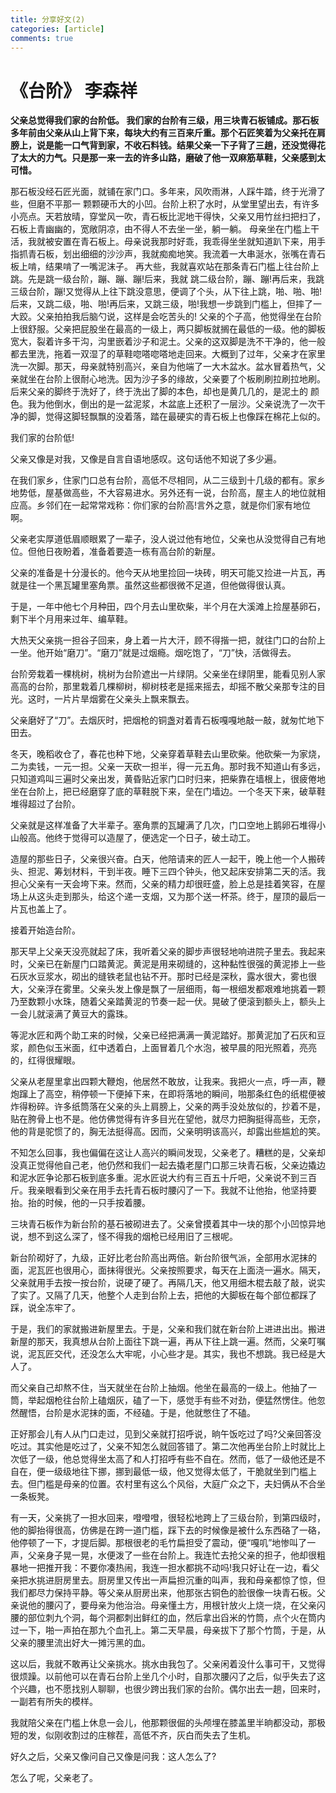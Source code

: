 ```yaml
---
title: 分享好文(2)
categories: [article]
comments: true
---
```



# 《台阶》 李森祥
<p>
<strong>父亲总觉得我们家的台阶低。 我们家的台阶有三级，用三块青石板铺成。那石板多年前由父亲从山上背下来，每块大约有三百来斤重。那个石匠笑着为父亲托在肩膀上，说是能一口气背到家，不收石料钱。结果父亲一下子背了三趟，还没觉得花了太大的力气。只是那一来一去的许多山路，磨破了他一双麻筋草鞋，父亲感到太可惜。</strong>

那石板没经石匠光面，就铺在家门口。多年来，风吹雨淋，人踩牛踏，终于光滑了些，但磨不平那一 颗颗硬币大的小凹。台阶上积了水时，从堂里望出去，有许多小亮点。天若放晴，穿堂风一吹，青石板比泥地干得快，父亲又用竹丝扫把扫了，石板上青幽幽的，宽敞阴凉，由不得人不去坐一坐，躺一躺。 母亲坐在门槛上干活，我就被安置在青石板上。母亲说我那时好乖，我乖得坐坐就知道趴下来，用手指抓青石板，划出细细的沙沙声，我就痴痴地笑。我流着一大串涎水，张嘴在青石板上啃，结果啃了一嘴泥沫子。 再大些，我就喜欢站在那条青石门槛上往台阶上跳。先是跳一级台阶，蹦、蹦、蹦!后来，我就 跳二级台阶，蹦、蹦!再后来，我跳三级台阶，蹦!又觉得从上往下跳没意思，便调了个头，从下往上跳，啪、啪、啪!后来，又跳二级，啪、啪!再后来，又跳三级，啪!我想一步跳到门槛上，但摔了一大跤。父亲拍拍我后脑勺说，这样是会吃苦头的! 父亲的个子高，他觉得坐在台阶上很舒服。父亲把屁股坐在最高的一级上，两只脚板就搁在最低的一级。他的脚板宽大，裂着许多干沟，沟里嵌着沙子和泥土。父亲的这双脚是洗不干净的，他一般都去里洗，拖着一双湿了的草鞋唿嗒唿嗒地走回来。大概到了过年，父亲才在家里洗一次脚。那天，母亲就特别高兴，亲自为他端了一大木盆水。盆水冒着热气，父亲就坐在台阶上很耐心地洗。因为沙子多的缘故，父亲要了个板刷刷拉刷拉地刷。后来父亲的脚终于洗好了，终于洗出了脚的本色，却也是黄几几的，是泥土的 颜色。我为他倒水，倒出的是一盆泥浆，木盆底上还积了一层沙。父亲说洗了一次干净的脚，觉得这脚轻飘飘的没着落，踏在最硬实的青石板上也像踩在棉花上似的。

我们家的台阶低!

父亲又像是对我，又像是自言自语地感叹。这句话他不知说了多少遍。

在我们家乡，住家门口总有台阶，高低不尽相同，从二三级到十几级的都有。家乡地势低，屋基做高些，不大容易进水。另外还有一说，台阶高，屋主人的地位就相应高。乡邻们在一起常常戏称：你们家的台阶高!言外之意，就是你们家有地位啊。

父亲老实厚道低眉顺眼累了一辈子，没人说过他有地位，父亲也从没觉得自己有地位。但他日夜盼着，准备着要造一栋有高台阶的新屋。

父亲的准备是十分漫长的。他今天从地里捡回一块砖，明天可能又捡进一片瓦，再就是往一个黑瓦罐里塞角票。虽然这些都很微不足道，但他做得很认真。

于是，一年中他七个月种田，四个月去山里砍柴，半个月在大溪滩上捡屋基卵石，剩下半个月用来过年、编草鞋。

大热天父亲挑一担谷子回来，身上着一片大汗，顾不得揩一把，就往门口的台阶上一坐。他开始“磨刀”。“磨刀”就是过烟瘾。烟吃饱了，“刀”快，活做得去。

台阶旁栽着一棵桃树，桃树为台阶遮出一片绿阴。父亲坐在绿阴里，能看见别人家高高的台阶，那里栽着几棵柳树，柳树枝老是摇来摇去，却摇不散父亲那专注的目光。这时，一片片旱烟雾在父亲头上飘来飘去。

父亲磨好了“刀”。去烟灰时，把烟枪的铜盏对着青石板嘎嘎地敲一敲，就匆忙地下田去。

冬天，晚稻收仓了，春花也种下地，父亲穿着草鞋去山里砍柴。他砍柴一为家烧，二为卖钱，一元一担。父亲一天砍一担半，得一元五角。那时我不知道山有多远，只知道鸡叫三遍时父亲出发，黄昏贴近家门口时归来，把柴靠在墙根上，很疲倦地坐在台阶上，把已经磨穿了底的草鞋脱下来，垒在门墙边。一个冬天下来，破草鞋堆得超过了台阶。

父亲就是这样准备了大半辈子。塞角票的瓦罐满了几次，门口空地上鹅卵石堆得小山般高。他终于觉得可以造屋了，便选定一个日子，破土动工。

造屋的那些日子，父亲很兴奋。白天，他陪请来的匠人一起干，晚上他一个人搬砖头、担泥、筹划材料，干到半夜。睡下三四个钟头，他又起床安排第二天的活。我担心父亲有一天会垮下来。然而，父亲的精力却很旺盛，脸上总是挂着笑容，在屋场上从这头走到那头，给这个递一支烟，又为那个送一杯茶。终于，屋顶的最后一片瓦也盖上了。

接着开始造台阶。

那天早上父亲天没亮就起了床，我听着父亲的脚步声很轻地响进院子里去。我起来时，父亲已在新屋门口踏黄泥。黄泥是用来砌缝的，这种黏性很强的黄泥掺上一些石灰水豆浆水，砌出的缝铁老鼠也钻不开。那时已经是深秋，露水很大，雾也很大，父亲浮在雾里。父亲头发上像是飘了一层细雨，每一根细发都艰难地挑着一颗乃至数颗小水珠，随着父亲踏黄泥的节奏一起一伏。晃破了便滚到额头上，额头上一会儿就滚满了黄豆大的露珠。

等泥水匠和两个助工来的时候，父亲已经把满满一黄泥踏好。那黄泥加了石灰和豆浆，颜色似玉米面，红中透着白，上面冒着几个水泡，被早晨的阳光照着，亮亮的，红得很耀眼。

父亲从老屋里拿出四颗大鞭炮，他居然不敢放，让我来。我把火一点，呼一声，鞭炮蹿上了高空，稍停顿一下便掉下来，在即将落地的瞬间，啪那条红色的纸棍便被炸得粉碎。许多纸筒落在父亲的头上肩膀上，父亲的两手没处放似的，抄着不是，贴在胯骨上也不是。他仿佛觉得有许多目光在望他，就尽力把胸挺得高些，无奈，他的背是驼惯了的，胸无法挺得高。因而，父亲明明该高兴，却露出些尴尬的笑。

不知怎么回事，我也偏偏在这让人高兴的瞬间发现，父亲老了。糟糕的是，父亲却没真正觉得他自己老，他仍然和我们一起去撬老屋门口那三块青石板，父亲边撬边和泥水匠争论那石板到底多重。泥水匠说大约有三百五十斤吧，父亲说不到三百斤。我亲眼看到父亲在用手去托青石板时腰闪了一下。我就不让他抬，他坚持要抬。抬的时候，他的一只手按着腰。

三块青石板作为新台阶的基石被砌进去了。父亲曾摸着其中一块的那个小凹惊异地说，想不到这么深了，怪不得我的烟枪已经用旧了三根呢。

新台阶砌好了，九级，正好比老台阶高出两倍。新台阶很气派，全部用水泥抹的面，泥瓦匠也很用心，面抹得很光。父亲按照要求，每天在上面浇一遍水。隔天，父亲就用手去按一按台阶，说硬了硬了。再隔几天，他又用细木棍去敲了敲，说实了实了。又隔了几天，他整个人走到台阶上去，把他的大脚板在每个部位都踩了踩，说全冻牢了。

于是，我们的家就搬进新屋里去。于是，父亲和我们就在新台阶上进进出出。搬进新屋的那天，我真想从台阶上面往下跳一遍，再从下往上跳一遍。然而，父亲叮嘱说，泥瓦匠交代，还没怎么大牢呢，小心些才是。其实，我也不想跳。我已经是大人了。

而父亲自己却熬不住，当天就坐在台阶上抽烟。他坐在最高的一级上。他抽了一筒，举起烟枪往台阶上磕烟灰，磕了一下，感觉手有些不对劲，便猛然愣住。他忽然醒悟，台阶是水泥抹的面，不经磕。于是，他就憋住了不磕。

正好那会儿有人从门口走过，见到父亲就打招呼说，晌午饭吃过了吗?父亲回答没吃过。其实他是吃过了，父亲不知怎么就回答错了。第二次他再坐台阶上时就比上次低了一级，他总觉得坐太高了和人打招呼有些不自在。然而，低了一级他还是不自在，便一级级地往下挪，挪到最低一级，他又觉得太低了，干脆就坐到门槛上去。但门槛是母亲的位置。农村里有这么个风俗，大庭广众之下，夫妇俩从不合坐一条板凳。

有一天，父亲挑了一担水回来，噔噔噔，很轻松地跨上了三级台阶，到第四级时，他的脚抬得很高，仿佛是在跨一道门槛，踩下去的时候像是被什么东西硌了一硌，他停顿了一下，才提后脚。那根很老的毛竹扁担受了震动，便“嘎叽”地惨叫了一声，父亲身子晃一晃，水便泼了一些在台阶上。我连忙去抢父亲的担子，他却很粗暴地一把推开我：不要你凑热闹，我连一担水都挑不动吗!我只好让在一边，看父亲把水挑进厨房里去。厨房里又传出一声扁担沉重的叫声，我和母亲都惊了惊，但我们都尽力保持平静。等父亲从厨房出来，他那张古铜色的脸很像一块青石板。父亲说他的腰闪了，要母亲为他治治。母亲懂土方，用根针放火上烧一烧，在父亲闪腰的部位刺九个洞，每个洞都刺出鲜红的血，然后拿出舀米的竹筒，点个火在筒内过一下，啪一声拍在那九个血孔上。第二天早晨，母亲拔下了那个竹筒，于是，从父亲的腰里流出好大一摊污黑的血。

这以后，我就不敢再让父亲挑水。挑水由我包了。父亲闲着没什么事可干，又觉得很烦躁。以前他可以在青石台阶上坐几个小时，自那次腰闪了之后，似乎失去了这个兴趣，也不愿找别人聊聊，也很少跨出我们家的台阶。偶尔出去一趟，回来时，一副若有所失的模样。

我就陪父亲在门槛上休息一会儿，他那颗很倔的头颅埋在膝盖里半晌都没动，那极短的发，似刚收割过的庄稼茬，高低不齐，灰白而失去了生机。

好久之后，父亲又像问自己又像是问我：这人怎么了?

怎么了呢，父亲老了。
</p>